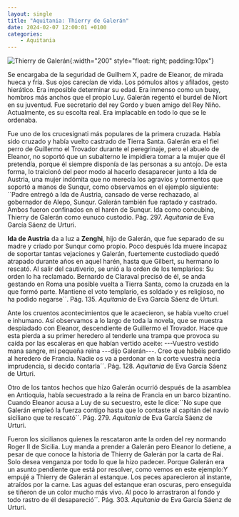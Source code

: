 ```yaml
---
layout: single
title: "Aquitania: Thierry de Galerán"
date: 2024-02-07 12:00:01 +0100
categories: 
    - Aquitania
---
```

![Thierry de Galerán](/assets/img/06575273-0b34-404f-a08b-c7c47ebaf06b.jpg){:width="200" style="float: right; padding:10px"}  


Se encargaba de la seguridad de Guilhem X, padre de Eleanor,
de mirada hueca y fría. Sus ojos carecían de vida. Los pómulos altos y afilados,
gesto hierático. Era imposible determinar su edad. Era inmenso como un buey, 
hombros más anchos que el propio Luy. Galerán regentó el burdel de Niort en 
su juventud. Fue secretario del rey Gordo y buen amigo del Rey Niño. Actualmente, es su escolta real. Era implacable en todo lo que se le ordenaba.


Fue uno de los crucesignati más populares de la primera cruzada. Había
sido cruzado y había vuelto castrado de Tierra Santa. Galerán era el
fiel perro de Guillermo el Trovador durante el peregrinaje, pero el
abuelo de Eleanor, no soportó que un subalterno le impidiera tomar a la
mujer que él pretendía, porque él siempre disponía de las personas a su
antojo. De esta forma, lo traicionó del peor modo al hacerlo desaparecer
junto a Ida de Austria, una mujer indómita que no merecía los agravios y
tormentos que soportó a manos de Sunqur, como observamos en el ejemplo
siguiente: ´´Padre entregó a Ida de Austria, cansado de verse
rechazado, al gobernador de Alepo, Sunqur. Galerán también fue raptado y
castrado. Ambos fueron confinados en el harén de Sunqur. Ida como
concubina, Thierry de Galerán como eunuco custodio. Pág. 297.
*Aquitania* de Eva García Sáenz de Urturi.



**Ida de Austria** da a luz a **Zenghi**, hijo de Galerán, que fue
separado de su madre y criado por Sunqur como propio. Poco después Ida
muere incapaz de soportar tantas vejaciones y Galerán, fuertemente
custodiado quedó atrapado durante años en aquel harén, hasta que
Gilbert, su hermano lo rescató. Al salir del cautiverio, se unió a la
orden de los templarios: Su orden lo ha reclamado. Bernardo de
Claraval precisó de él, se anda gestando en Roma una posible vuelta a
Tierra Santa, como la cruzada en la que formó parte. Mantiene el voto
templario, es soldado y es religioso, no ha podido negarse´´. Pág. 135.
*Aquitania* de Eva García Sáenz de Urturi.



Ante los cruentos acontecimientos que le acaecieron, se había vuelto
cruel e inhumano. Así observamos a lo largo de toda la novela, que se
muestra despiadado con Eleanor, descendiente de Guillermo el Trovador.
Hace que esta pierda a su primer heredero al tenderle una trampa que
provoca su caída por las escaleras en que habían vertido aceite:
---Vuestro vestido mana sangre, mi pequeña reina ---dijo Galerán---.
Creo que habéis perdido al heredero de Francia. Nadie os va a perdonar
en la corte vuestra necia imprudencia, si decido contarla´´. Pág. 128.
*Aquitania* de Eva García Sáenz de Urturi.

Otro de los tantos hechos que hizo Galerán ocurrió después de la
asamblea en Antioquia, había secuestrado a la reina de Francia en un
barco bizantino. Cuando Eleanor acusa a Luy de su secuestro, este le
dice:´´No supe que Galerán empleó la fuerza contigo hasta que lo
contaste al capitán del navío siciliano que te rescató´´. Pág. 279.
*Aquitania* de Eva García Sáenz de Urturi.

Fueron los sicilianos quienes la rescataron ante la orden del rey
normando Roger II de Sicilia. Luy manda a prender a Galerán pero Eleanor
lo detiene, a pesar de que conoce la historia de Thierry de Galerán por
la carta de Rai. Solo desea venganza por todo lo que la hizo padecer.
Porque Galerán era un asunto pendiente que está por resolver, como vemos
en este ejemplo:Y empujé a Thierry de Galerán al estanque. Los
peces aparecieron al instante, atraídos por la carne. Las aguas del
estanque eran oscuras, pero enseguida se tiñeron de un color mucho más
vivo. Al poco lo arrastraron al fondo y todo rastro de él desapareció´´.
Pág. 303. *Aquitania* de Eva García Sáenz de Urturi.
